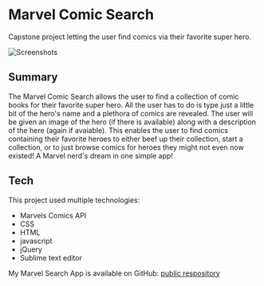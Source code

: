 # Marvel Comic Search

Capstone project letting the user find comics via their favorite super hero.

![Screenshots](jonmoore9000.github.com/MarvelApp/img/screenshot1.jpeg) 

## Summary

The Marvel Comic Search allows the user to find a collection of comic books for their favorite super hero. All the user has to do is type just a little bit of the hero's name and a plethora of comics are revealed. The user will be given an image of the hero (if there is available) along with a description of the here (again if avaiable). This enables the user to find comics containing their favorite heroes to either beef up their collection, start a collection, or to just browse comics for heroes they might not even now existed! A Marvel nerd's dream in one simple app! 

## Tech

This project used multiple technologies:

- Marvels Comics API
- CSS
- HTML
- javascript
- jQuery
- Sublime text editor

My Marvel Search App is available on GitHub: [public respository][marvelapp]

[marvelapp]: <https://github.com/JonMoore9000/MarvelApp>